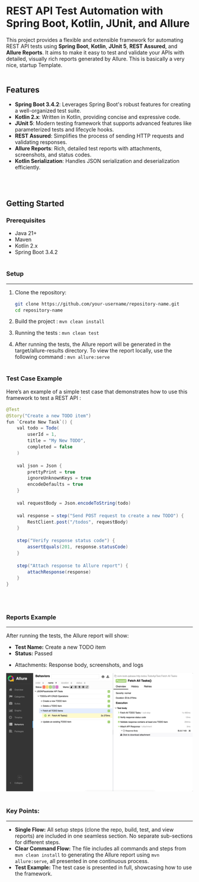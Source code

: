# REST API Test Automation with Spring Boot, Kotlin, JUnit, and Allure

This project provides a flexible and extensible framework for automating REST API tests using **Spring Boot**, **Kotlin**, **JUnit 5**, **REST Assured**, and **Allure Reports**. It aims to make it easy to test and validate your APIs with detailed, visually rich reports generated by Allure. This is basically a very nice, startup Template.
<br/>
<br/>

## Features

- **Spring Boot 3.4.2**: Leverages Spring Boot's robust features for creating a well-organized test suite.
- **Kotlin 2.x**: Written in Kotlin, providing concise and expressive code.
- **JUnit 5**: Modern testing framework that supports advanced features like parameterized tests and lifecycle hooks.
- **REST Assured**: Simplifies the process of sending HTTP requests and validating responses.
- **Allure Reports**: Rich, detailed test reports with attachments, screenshots, and status codes.
- **Kotlin Serialization**: Handles JSON serialization and deserialization efficiently.
<br/>
<br/>

## Getting Started

### Prerequisites

- Java 21+
- Maven
- Kotlin 2.x
- Spring Boot 3.4.2
  <br/>
  <br/>

### Setup

---


1. Clone the repository:

   ```bash
   git clone https://github.com/your-username/repository-name.git
   cd repository-name
   ```
2. Build the project : `mvn clean install`
3. Running the tests : `mvn clean test`
4. After running the tests, the Allure report will be generated in the target/allure-results directory. To view the report locally, use the following command : `mvn allure:serve`
   <br/>
   <br/>

### Test Case Example

Here’s an example of a simple test case that demonstrates how to use this framework to test a REST API :

```java
@Test
@Story("Create a new TODO item")
fun `Create New Task`() {
    val todo = Todo(
        userId = 1, 
        title = "My New TODO", 
        completed = false
    )

    val json = Json {
        prettyPrint = true
        ignoreUnknownKeys = true
        encodeDefaults = true
    }

    val requestBody = Json.encodeToString(todo)

    val response = step("Send POST request to create a new TODO") {
        RestClient.post("/todos", requestBody)
    }

    step("Verify response status code") {
        assertEquals(201, response.statusCode)
    }

    step("Attach response to Allure report") {
        attachResponse(response)
    }
}
```

<br/>
<br/>

### Reports Example

---



After running the tests, the Allure report will show:

- **Test Name:** Create a new TODO item
- **Status:** Passed

* Attachments: Response body, screenshots, and logs
  <br/>

![Image Alt text](static/reports-sample-todo-api.jpg "Allure Reports Sample")
<br/>
<br/>

### Key Points:

---



- **Single Flow:** All setup steps (clone the repo, build, test, and view reports) are included in one seamless section. No separate sub-sections for different steps.
- **Clear Command Flow:** The file includes all commands and steps from `mvn clean install` to generating the Allure report using `mvn allure:serve`, all presented in one continuous process.
- **Test Example:** The test case is presented in full, showcasing how to use the framework.

<br/>
<br/>
